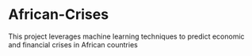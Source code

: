 # African-Crises
This project leverages machine learning techniques to predict economic and financial crises in African countries
